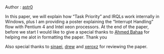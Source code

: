 Author : [astr0](https://twitter.com/0xastr0)

In this paper, we will explain how “Task Priority” and IRQLs work internally in Windows, plus I am providing a poster
explaining the “Interrupt Handling” flow with Pentium 4 and Intel xeon processors. At the end of the paper, before we
start I would like to give a special thanks to [Ahmed Bahaa](https://www.linkedin.com/in/ahmad-bahaa-2367148b) for helping me alot in formatting the paper. Thank you

Also special thanks to [sinaei](https://twitter.com/Intel80x86?s=09), [drew](https://twitter.com/drewbervisor?s=09) and [xeroxz](https://twitter.com/_xeroxz?s=09) for reviewing the paper.
